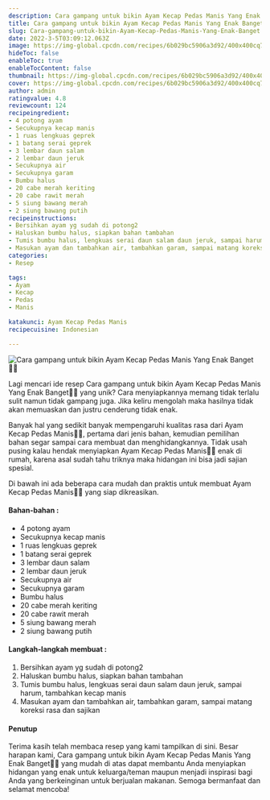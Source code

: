 ```yaml
---
description: Cara gampang untuk bikin Ayam Kecap Pedas Manis Yang Enak Banget"
title: Cara gampang untuk bikin Ayam Kecap Pedas Manis Yang Enak Banget
slug: Cara-gampang-untuk-bikin-Ayam-Kecap-Pedas-Manis-Yang-Enak-Banget
date: 2022-3-5T03:09:12.063Z
image: https://img-global.cpcdn.com/recipes/6b029bc5906a3d92/400x400cq70/photo.jpg
hideToc: false
enableToc: true
enableTocContent: false
thumbnail: https://img-global.cpcdn.com/recipes/6b029bc5906a3d92/400x400cq70/photo.jpg
cover: https://img-global.cpcdn.com/recipes/6b029bc5906a3d92/400x400cq70/photo.jpg
author: admin
ratingvalue: 4.8
reviewcount: 124
recipeingredient:
- 4 potong ayam
- Secukupnya kecap manis
- 1 ruas lengkuas geprek
- 1 batang serai geprek
- 3 lembar daun salam
- 2 lembar daun jeruk
- Secukupnya air
- Secukupnya garam
- Bumbu halus
- 20 cabe merah keriting
- 20 cabe rawit merah
- 5 siung bawang merah
- 2 siung bawang putih
recipeinstructions:
- Bersihkan ayam yg sudah di potong2
- Haluskan bumbu halus, siapkan bahan tambahan
- Tumis bumbu halus, lengkuas serai daun salam daun jeruk, sampai harum, tambahkan kecap manis
- Masukan ayam dan tambahkan air, tambahkan garam, sampai matang koreksi rasa dan sajikan
categories:
- Resep

tags:
- Ayam
- Kecap
- Pedas
- Manis

katakunci: Ayam Kecap Pedas Manis
recipecuisine: Indonesian

---
```


![Cara gampang untuk bikin Ayam Kecap Pedas Manis Yang Enak Banget👩‍🍳](https://img-global.cpcdn.com/recipes/6b029bc5906a3d92/400x400cq70/photo.jpg)

Lagi mencari ide resep Cara gampang untuk bikin Ayam Kecap Pedas Manis Yang Enak Banget👩‍🍳 yang unik? Cara menyiapkannya memang tidak terlalu sulit namun tidak gampang juga. Jika keliru mengolah maka hasilnya tidak akan memuaskan dan justru cenderung tidak enak.

Banyak hal yang sedikit banyak mempengaruhi kualitas rasa dari Ayam Kecap Pedas Manis👩‍🍳, pertama dari jenis bahan, kemudian pemilihan bahan segar sampai cara membuat dan menghidangkannya. Tidak usah pusing kalau hendak menyiapkan Ayam Kecap Pedas Manis👩‍🍳 enak di rumah, karena asal sudah tahu triknya maka hidangan ini bisa jadi sajian spesial.

Di bawah ini ada beberapa cara mudah dan praktis untuk membuat Ayam Kecap Pedas Manis👩‍🍳 yang siap dikreasikan.

<!--inarticleads1-->

#### Bahan-bahan :

- 4 potong ayam
- Secukupnya kecap manis
- 1 ruas lengkuas geprek
- 1 batang serai geprek
- 3 lembar daun salam
- 2 lembar daun jeruk
- Secukupnya air
- Secukupnya garam
- Bumbu halus
- 20 cabe merah keriting
- 20 cabe rawit merah
- 5 siung bawang merah
- 2 siung bawang putih

<!--inarticleads2-->

#### Langkah-langkah membuat :

1. Bersihkan ayam yg sudah di potong2
1. Haluskan bumbu halus, siapkan bahan tambahan
1. Tumis bumbu halus, lengkuas serai daun salam daun jeruk, sampai harum, tambahkan kecap manis
1. Masukan ayam dan tambahkan air, tambahkan garam, sampai matang koreksi rasa dan sajikan

#### Penutup

Terima kasih telah membaca resep yang kami tampilkan di sini. Besar harapan kami, Cara gampang untuk bikin Ayam Kecap Pedas Manis Yang Enak Banget👩‍🍳 yang mudah di atas dapat membantu Anda menyiapkan hidangan yang enak untuk keluarga/teman maupun menjadi inspirasi bagi Anda yang berkeinginan untuk berjualan makanan. Semoga bermanfaat dan selamat mencoba!